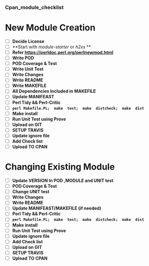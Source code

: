 ### Cpan_module_checklist
# New Module Creation
- [ ] **Decide License**
- [ ] **Start with  _module-starter_  or  _h2xs_ **
- [ ] **Refer https://perldoc.perl.org/perlnewmod.html**
- [ ] **Write POD**
- [ ] **POD Coverage & Test**
- [ ] **Write Unit Test**
- [ ] **Write Changes**
- [ ] **Write README**
- [ ] **Write MAKEFILE**
- [ ] **All Dependencies Included in MAKEFILE**
- [ ] **Update MANIFEAST**
- [ ] **Perl Tidy && Perl-Critic**
- [ ] **`perl Makefile.PL;  make  test;  make  distcheck;  make  dist`**
- [ ] **Make install**  
- [ ] **Run Unit Test using Prove**
- [ ] **Upload on GIT**
- [ ] **SETUP TRAVIS**
- [ ] **Update ignore file**
- [ ] **Add Check list**
- [ ] **Upload TO CPAN**

# Changing Existing Module
- [ ] **Update VERSION In POD ,MODULE and UNIT test**
- [ ] **POD Coverage & Test**
- [ ] **Change UNIT test**
- [ ] **Write Changes**
- [ ] **Write README**
- [ ] **Update MANIFEAST/MAKEFILE (if needed)**
- [ ] **Perl Tidy && Perl-Critic**
- [ ] **`perl Makefile.PL;  make  test;  make  distcheck;  make  dist`**
- [ ] **Make install**
- [ ] **Run Unit Test using Prove**
- [ ] **Update ignore file**
- [ ] **Add Check list**
- [ ] **Upload on GIT**
- [ ] **SETUP TRAVIS**
- [ ] **Upload TO CPAN**
